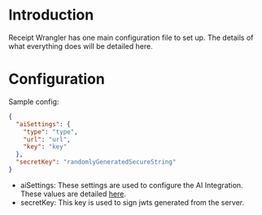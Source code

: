 # Introduction

Receipt Wrangler has one main configuration file to set up. The details of what everything does will be detailed here.

# Configuration

Sample config:

```json
{
  "aiSettings": {
    "type": "type",
    "url": "url",
    "key": "key"
  },
  "secretKey": "randomlyGeneratedSecureString"
}
```

- aiSettings: These settings are used to configure the AI Integration. These values are detailed [here](https://github.com/Receipt-Wrangler/.github/tree/main/integrations/ai.md).
- secretKey: This key is used to sign jwts generated from the server.
